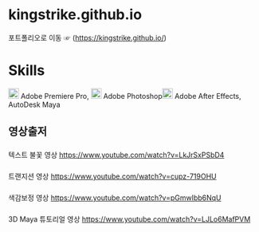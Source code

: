 # kingstrike.github.io
포트폴리오로 이동 ☞ (https://kingstrike.github.io/)


# Skills
<a href="https://www.adobe.com/products/premiere.html" title="Adobe Premiere pro"><img src="https://github.com/get-icon/geticon/raw/master/icons/adobe-premiere_pro.svg" alt="Adobe premiere pro" width="21px" height="21px"></a> Adobe Premiere Pro, <a href="https://www.adobe.com/products/photoshop.html" title="Adobe Photoshop"><img src="https://github.com/get-icon/geticon/raw/master/icons/adobe-photoshop.svg" alt="Adobe Photoshop" width="21px" height="21px"></a> Adobe Photoshop<a href="https://www.adobe.com/products/premiere.html" title="Adobe Premiere pro"><img src="https://github.com/get-icon/geticon/raw/master/icons/adobe-after_effects.svg" alt="Adobe premiere pro" width="21px" height="21px"></a> Adobe After Effects, AutoDesk Maya

## 영상출저

###
텍스트 불꽃 영상
https://www.youtube.com/watch?v=LkJrSxPSbD4
###
트랜지션 영상
https://www.youtube.com/watch?v=cupz-719OHU
###
색감보정 영상
https://www.youtube.com/watch?v=pGmwIbb6NqU
###
3D Maya 튜토리얼 영상
https://www.youtube.com/watch?v=LJLo6MafPVM



